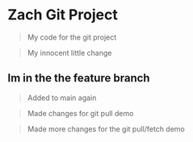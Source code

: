 # Zach Git Project

> My code for the git project

> My innocent little change

## Im in the the feature branch

> Added to main again

> Made changes for git pull demo

> Made more changes for the git pull/fetch demo
